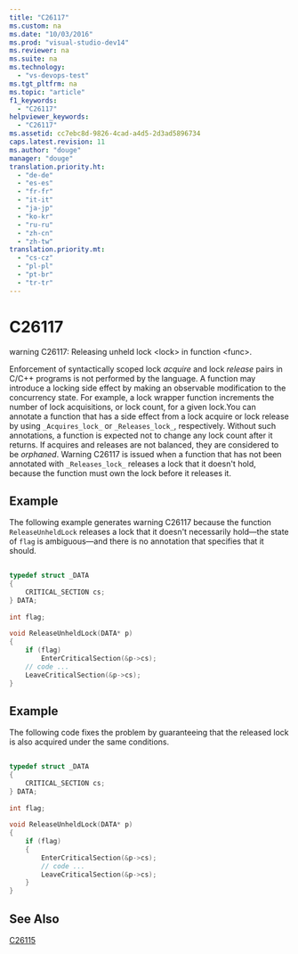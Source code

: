 ```yaml
---
title: "C26117"
ms.custom: na
ms.date: "10/03/2016"
ms.prod: "visual-studio-dev14"
ms.reviewer: na
ms.suite: na
ms.technology: 
  - "vs-devops-test"
ms.tgt_pltfrm: na
ms.topic: "article"
f1_keywords: 
  - "C26117"
helpviewer_keywords: 
  - "C26117"
ms.assetid: cc7ebc8d-9826-4cad-a4d5-2d3ad5896734
caps.latest.revision: 11
ms.author: "douge"
manager: "douge"
translation.priority.ht: 
  - "de-de"
  - "es-es"
  - "fr-fr"
  - "it-it"
  - "ja-jp"
  - "ko-kr"
  - "ru-ru"
  - "zh-cn"
  - "zh-tw"
translation.priority.mt: 
  - "cs-cz"
  - "pl-pl"
  - "pt-br"
  - "tr-tr"
---
```

# C26117
warning C26117: Releasing unheld lock \<lock> in function \<func>.  
  
 Enforcement of syntactically scoped lock *acquire* and lock *release* pairs in C/C++ programs is not performed by the language. A function may introduce a locking side effect by making an observable modification to the concurrency state. For example, a lock wrapper function increments the number of lock acquisitions, or lock count, for a given lock.You can annotate a function that has a side effect from a lock acquire or lock release by using `_Acquires_lock_` or `_Releases_lock_`, respectively. Without such annotations, a function is expected not to change any lock count after it returns. If acquires and releases are not balanced, they are considered to be *orphaned*. Warning C26117 is issued when a function that has not been annotated with `_Releases_lock_` releases a lock that it doesn't hold, because the function must own the lock before it releases it.  
  
## Example  
 The following example generates warning C26117 because the function `ReleaseUnheldLock` releases a lock that it doesn't necessarily hold—the state of `flag` is ambiguous—and there is no annotation that specifies that it should.  
  
```cpp  
  
typedef struct _DATA   
{  
    CRITICAL_SECTION cs;  
} DATA;  
  
int flag;  
  
void ReleaseUnheldLock(DATA* p)  
{  
    if (flag)  
        EnterCriticalSection(&p->cs);  
    // code ...  
    LeaveCriticalSection(&p->cs);  
}  
```  
  
## Example  
 The following code fixes the problem by guaranteeing that the released lock is also acquired under the same conditions.  
  
```cpp  
  
typedef struct _DATA   
{  
    CRITICAL_SECTION cs;  
} DATA;  
  
int flag;  
  
void ReleaseUnheldLock(DATA* p)  
{  
    if (flag)  
    {  
        EnterCriticalSection(&p->cs);  
        // code ...  
        LeaveCriticalSection(&p->cs);  
    }  
}  
```  
  
## See Also  
 [C26115](../VS_IDE/c26115.md)
